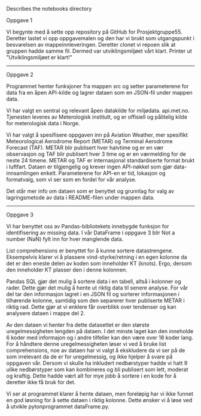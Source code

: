 Describes the notebooks directory

Oppgave 1

Vi begynte med å sette opp repository på GitHub for Prosjektgruppe55. Deretter lastet vi opp oppgavemalen og den har vi brukt som utgangspunkt i besvarelsen av mappeinnleveringen. Deretter clonet vi repoen slik at gruppen hadde samme fil. Dermed var utviklingsmiljøet vårt klart.
Printer ut "Utviklingsmiljøet er klart!"

---

Oppgave 2

Programmet henter funksjoner fra mappen src og setter parameterene for data fra en åpen API-kilde og lagrer dataen som en JSON-fil under mappen data.

Vi har valgt en sentral og relevant åpen datakilde for miljødata. api.met.no. Tjenesten leveres av Meterologisk institutt, og er offisiell og pålitelig kilde for meterologisk data i Norge. 

Vi har valgt å spesifisere oppgaven inn på Aviation Weather, mer spesifikt Meteorological Aerodrome Report (METAR) og Terminal Aerodrome Forecast (TAF). METAR blir publisert hver halvtime og er en vær observasjon og TAF blir publisert hver 3 time og er en værmelding for de neste 24 timene. METAR og TAF er internasjonal standardiserte format brukt i luftfart. Dataen er tilgjengelig og krever ingen API-nøkkel som gjør data-innsamlingen enkelt. Parameterene for API-en er tid, lokasjon og formatvalg, som vi ser som en fordel for vår analyse.

Det står mer info om dataen som er benyttet og grunnlag for valg av lagringsmetode av data i README-filen under mappen data.

---

Oppgave 3

Vi har benyttet oss av Pandas-bibliotekets innebygde funksjon for identifisering av missing data. I vår DataFrame i oppgave 3 blir Not a number (NaN) fylt inn for hver manglende data.

List comprehensions er benyttet for å kunne sortere datastrengene. Eksempelvis klarer vi å plassere vind-styrke/retning i en egen kolonne da det er den eneste delen av koden som inneholder KT (knots). Ergo, dersom den inneholder KT plasser den i denne kolonnen.

Pandas SQL gjør det mulig å sortere data i en tabell, altså i kolonner og rader. Dette gjør det mulig å hente ut riktig data til senere analyse. For vår del tar den informasjon lagret i en JSON fil og sorterer informasjonen i tilhørende kolonne, samtidig som den separerer hver publiserte METAR i riktig rad. Dette gjør at vi enklere får overblikk over tendenser og kan analysere dataen i mappe del 2. 

Av den dataen vi henter fra dette datasettet er den største uregelmessigheten lengden på dataen. I det minste laget kan den inneholde 6 koder med informajon og i andre tilfeller kan den være over 18 koder lang. For å håndtere denne uregelmessigheten løser vi ved å bruke list comprehensions, noe av dataen har vi valgt å ekskludere da vi ser på de som irrelevant da de er for uregelmessig, og ikke hjelper å svare på oppgaven vår. Dersom vi skulle ha inkludert nedbørstyper hadde vi hatt 9 ulike nedbørstyper som kan kombineres og bli publisert som lett, moderat og kraftig. Dette hadde vært alt for mye jobb å sortere i en kode for å deretter ikke få bruk for det.

Vi ser at programmet klarer å hente dataen, men foreløpig har vi ikke funnet en god løsning for å sette dataen i riktig kolonne. Dette ønsker vi å løse ved å utvikle pytonprogrammet dataFrame.py. 